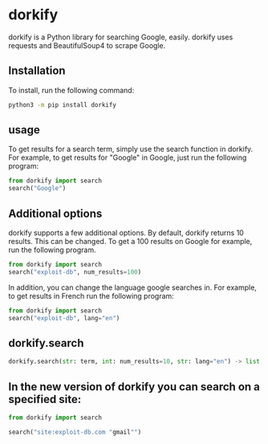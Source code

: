 # dorkify
dorkify is a Python library for searching Google, easily. dorkify uses requests and BeautifulSoup4 to scrape Google. 

## Installation
To install, run the following command:
```bash
python3 -m pip install dorkify
```

## usage
To get results for a search term, simply use the search function in dorkify. For example, to get results for "Google" in Google, just run the following program:
```python
from dorkify import search
search("Google")
```

## Additional options
dorkify supports a few additional options. By default, dorkify returns 10 results. This can be changed. To get a 100 results on Google for example, run the following program.
```python
from dorkify import search
search("exploit-db", num_results=100)
```
In addition, you can change the language google searches in. For example, to get results in French run the following program:
```python
from dorkify import search
search("exploit-db", lang="en")
```
## dorkify.search
```python
dorkify.search(str: term, int: num_results=10, str: lang="en") -> list
```
## In the new version of dorkify you can search on a specified site:

```python
from dorkify import search

search("site:exploit-db.com "gmail"")
